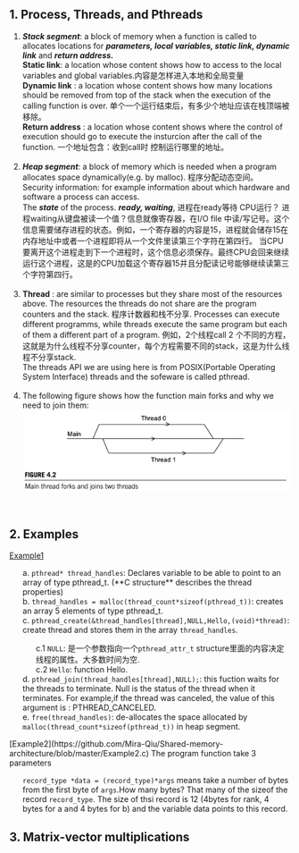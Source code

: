 ## 1. Process, Threads, and Pthreads
1. ***Stack segment***: a block of memory when a function is called to allocates locations for  ***parameters, local variables, static link, dynamic link*** and ***return address.*** <br>
**Static link**: a location whose content shows how to access to the local variables and global variables.内容是怎样进入本地和全局变量<br>
**Dynamic link** : a location whose content shows how many locations should be removed from top of the stack when the execution of the calling function is over. 单个一个运行结束后，有多少个地址应该在栈顶端被移除。<br>
**Return address** : a location whose content shows where the control of execution should go to execute the insturcion after the call of the function. 一个地址包含：收到call时 控制运行哪里的地址。<br><br>
2. ***Heap segment***: a block of memory which is needed when a program allocates space dynamically(e.g. by malloc). 程序分配动态空间。<br>
Security information: for example information about which hardware and software a process can access.<br>
The ***state*** of the process. ***ready, waiting***, 进程在ready等待 CPU运行？ 进程waiting从键盘被读一个值？信息就像寄存器，在I/O file 中读/写记号。这个信息需要储存进程的状态。例如，一个寄存器的内容是15，进程就会储存15在内存地址中或者一个进程即将从一个文件里读第三个字符在第四行。 当CPU要离开这个进程走到下一个进程时，这个信息必须保存。最终CPU会回来继续运行这个进程，这是的CPU加载这个寄存器15并且分配读记号能够继续读第三个字符第四行。<br><br>
3. **Thread** : are similar to processes but they share most of the resources above. The resources the threads do not share are the program counters and the stack. 程序计数器和栈不分享. Processes can execute different programms, while threads execute the same program but each of them a different part of a program. 例如，2个线程call 2 个不同的方程，这就是为什么线程不分享counter，每个方程需要不同的stack，这是为什么线程不分享stack.<br>
The threads API we are using here is from POSIX(Portable Operating System Interface) threads and the sofeware is called pthread.<br><br>
4. The following figure shows how the function main forks and why we need to join them:<br>
![fok image](https://github.com/Mira-Qiu/Shared-memory-architecture/blob/master/1.1.png?raw=true)<br>
<br>

## 2. Examples
[Example1](https://github.com/Mira-Qiu/Shared-memory-architecture/blob/master/a1.c)<br>
<ul>a. <code>pthread* thread_handles</code>: Declares variable to be able to point to an array of type pthread_t. (**C structure** describes the thread properties)<br>
b. <code>thread_handles = malloc(thread_count*sizeof(pthread_t))</code>: creates an array 5 elements of type pthread_t.<br>
c. <code>pthread_create(&thread_handles[thread],NULL,Hello,(void)*thread)</code>: create thread and stores them in the array <code>thread_handles</code>.
  <ul>c.1 <code>NULL</code>: 是一个参数指向一个<code>pthread_attr_t</code> structure里面的内容决定线程的属性。大多数时间为空.<br>
    c.2 <code>Hello</code>: function Hello.<br></ul>
d. <code>pthread_join(thread_handles[thread],NULL);</code>: this fuction waits for the threads to terminate. Null is the status of the thread when it terminates. For example,if the thread was canceled, the value of this argument is : PTHREAD_CANCELED.<br>
  e. <code>free(thread_handles)</code>: de-allocates the space allocated by <code>malloc(thread_count*sizeof(pthread_t))</code> in heap segment.<br>
</ul>
[Example2](https://github.com/Mira-Qiu/Shared-memory-architecture/blob/master/Example2.c) The program function take 3 parameters <br>
<ul><code>record_type *data = (record_type)*args</code> means take a number of bytes from the first byte of <code>args</code>.How many bytes? That many of the sizeof the record <code>record_type</code>. The size of thsi record is 12 (4bytes for rank, 4 bytes for a and 4 bytes for b) and the variable data points to this record.<br></ul>

## 3. Matrix-vector multiplications






    
    
